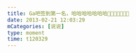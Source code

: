 ```yaml
---
title: Ga吧签到第一名，哈哈哈哈哈哈哈🌹🌹🌹🌹🌹🌹🌹
date: 2013-02-21 12:03:29
mCategories: [说说]
type: moment
time: t120329
---
```


<div id="pics-20130221120329"></div>

<script src="/lib/moment/pics.js"></script>
<script>
var data = [
    {"link": "2013-02-21_000000.webp", "type": "shuoshuo"},
    {"link": "2013-02-21_000001.jpeg", "type": "shuoshuo"}
];
picsRender(data, "pics-20130221120329");
</script>
